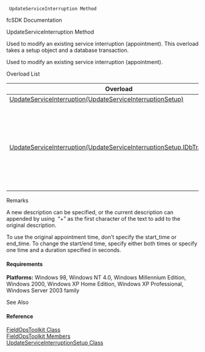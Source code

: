 ﻿     UpdateServiceInterruption Method                                                   

fcSDK Documentation

UpdateServiceInterruption Method

Used to modify an existing service interruption (appointment). This overload takes a setup object and a database transaction.

Used to modify an existing service interruption (appointment).

Overload List

| Overload | Description |
| --- | --- |
| [UpdateServiceInterruption(UpdateServiceInterruptionSetup)](FChoice.Toolkits.Clarify~FChoice.Toolkits.Clarify.FieldOps.FieldOpsToolkit~UpdateServiceInterruption(UpdateServiceInterruptionSetup).md) |   |
| [UpdateServiceInterruption(UpdateServiceInterruptionSetup,IDbTransaction)](FChoice.Toolkits.Clarify~FChoice.Toolkits.Clarify.FieldOps.FieldOpsToolkit~UpdateServiceInterruption(UpdateServiceInterruptionSetup,IDbTransaction).md) | Used to modify an existing service interruption (appointment). This overload takes a setup object and a database transaction.   |

Remarks

A new description can be specified, or the current description can appended by using  “+” as the first character of the text to add to the original description.

To use the original appointment time, don’t specify the start_time or end_time. To change the start/end time, specify either both times or specify one time and a duration specified in seconds.

#### Requirements

**Platforms:** Windows 98, Windows NT 4.0, Windows Millennium Edition, Windows 2000, Windows XP Home Edition, Windows XP Professional, Windows Server 2003 family

See Also

#### Reference

[FieldOpsToolkit Class](FChoice.Toolkits.Clarify~FChoice.Toolkits.Clarify.FieldOps.FieldOpsToolkit.md)  
[FieldOpsToolkit Members](FChoice.Toolkits.Clarify~FChoice.Toolkits.Clarify.FieldOps.FieldOpsToolkit_members.md)  
[UpdateServiceInterruptionSetup Class](FChoice.Toolkits.Clarify~FChoice.Toolkits.Clarify.FieldOps.UpdateServiceInterruptionSetup.md)